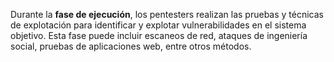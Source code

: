 Durante la **fase de ejecución**, los pentesters realizan las pruebas y técnicas de explotación para identificar y explotar vulnerabilidades en el sistema objetivo. Esta fase puede incluir escaneos de red, ataques de ingeniería social, pruebas de aplicaciones web, entre otros métodos.
